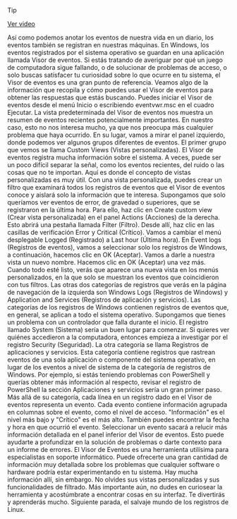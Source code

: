 > [!TIP]  
> [Ver video](https://youtu.be/MbPEFSbxS84)

Así como podemos anotar
los eventos de nuestra vida en un diario, los eventos también se registran en nuestras máquinas. En Windows,
los eventos registrados por el sistema operativo se guardan en una aplicación
llamada Visor de eventos. Si estás tratando de averiguar
por qué un juego de computadora sigue fallando, o de solucionar de problemas de acceso,
o solo buscas satisfacer tu curiosidad sobre lo que ocurre en tu sistema,
el Visor de eventos es una gran punto de referencia. Veamos algo
de la información que recopila y cómo puedes usar el Visor de eventos
para obtener las respuestas que estás buscando. Puedes iniciar el Visor de eventos
desde el menú Inicio o escribiendo eventvwr.msc
en el cuadro Ejecutar. La vista predeterminada del Visor de eventos
nos muestra un resumen de eventos recientes potencialmente importantes. En nuestro caso, esto no nos interesa mucho, ya que nos preocupa más
cualquier problema que haya ocurrido. En su lugar,
vamos a mirar el panel izquierdo, donde podemos ver
algunos grupos diferentes de eventos. El primer grupo que vemos
se llama Custom Views (Vistas personalizadas). El Visor de eventos registra mucha información
sobre el sistema. A veces, puede ser un poco difícil
separar la señal, como los eventos recientes,
del ruido o las cosas que no te importan. Aquí es donde el concepto de vistas personalizadas
es muy útil. Con una vista personalizada,
puedes crear un filtro que examinará todos los registros de eventos
que el Visor de eventos conoce y aislará solo la información
que te interesa. Supongamos que solo queríamos ver
eventos de error, de gravedad o superiores, que se registraron en la última hora. Para ello, haz clic en Create custom view (Crear vista personalizada)
en el panel Actions (Acciones) de la derecha. Esto abrirá una pestaña llamada Filter (Filtro). Desde allí, haz clic en las casillas de verificación
Error y Critical (Crítico). Vamos a cambiar el menú desplegable Logged (Registrado)
a Last hour (Última hora). En Event logs (Registros de eventos),
vamos a seleccionar solo los registros de Windows, a continuación, hacemos clic en OK (Aceptar). Vamos a darle a nuestra vista
un nuevo nombre. Hacemos clic en OK (Aceptar) una vez más. Cuando todo esté listo, verás que aparece una nueva vista
en los menús personalizados, en la que solo se muestran
los eventos que coincidieron con tus filtros. Las otras dos categorías de registros que verás
en la página de navegación de la izquierda son Windows Logs (Registros de Windows)
y Application and Services (Registros de aplicación y servicios). Las categorías de los registros de Windows
contienen registros de eventos que, en general, se aplican a todo el sistema operativo. Supongamos que tienes un problema
con un controlador que falla durante el inicio. El registro llamado System (Sistema)
sería un buen lugar para comenzar. Si quieres ver
quiénes accedieron a la computadora, entonces empieza a investigar
por el registro Security (Seguridad). La otra categoría se llama
Registros de aplicaciones y servicios. Esta categoría contiene registros
que rastrean eventos de una sola aplicación o componente del sistema operativo, en lugar de los eventos a nivel de sistema
de la categoría de registros de Windows. Por ejemplo,
si estás teniendo problemas con PowerShell y querías obtener más información al respecto,
revisar el registro de PowerShell la sección Aplicaciones y servicios
sería un gran primer paso. Más allá de su categoría, cada línea en un registro dado
en el Visor de eventos representa un evento. Cada evento contiene información
agrupada en columnas sobre el evento, como el nivel de acceso. "Información" es el nivel más bajo
y "Crítico" es el más alto. También puedes encontrar la fecha y hora
en que ocurrió el evento. Seleccionar un evento sacará a relucir
más información detallada en el panel inferior del Visor de eventos. Esto puede ayudarte a profundizar en la solución de problemas
o darte contexto para un informe de errores. El Visor de Eventos es una herramienta utilísima
para especialistas en soporte informático. Puede ofrecerte una gran cantidad
de información muy detallada sobre los problemas que cualquier software o hardware
podría estar experimentando en tu sistema. Hay mucha información allí,
sin embargo. No olvides sus vistas personalizadas
y sus funcionalidades de filtrado. Más importante aún,
no dudes en curiosear la herramienta y acostúmbrate a encontrar
cosas en su interfaz. Te divertirás y aprenderás mucho. Siguiente parada,
el salvaje mundo de los registros de Linux.